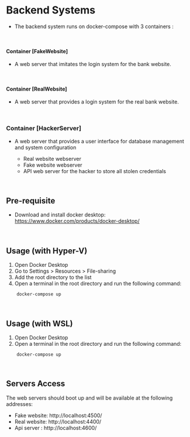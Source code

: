 # Backend Systems

- The backend system runs on docker-compose with 3 containers :

<br/>

#### Container [**FakeWebsite**] <br> 
- A web server that imitates the login system for the bank website.

<br/>

#### Container [**RealWebsite**] <br> 
- A web server that provides a login system for the real bank website.

<br/>

### Container [**HackerServer**] <br> 
- A web server that provides a user interface for database management and system configuration


  - Real website webserver
  - Fake website webserver
  - API web server for the hacker to store all stolen credentials

</br>

## Pre-requisite

- Download and install docker desktop: https://www.docker.com/products/docker-desktop/ 


</br>

## Usage (with Hyper-V)

1. Open Docker Desktop
2. Go to Settings > Resources > File-sharing
3. Add the root directory to the list
3. Open a terminal in the root directory and run the following command:

```
    docker-compose up
```

</br>

## Usage (with WSL)

1. Open Docker Desktop
2. Open a terminal in the root directory and run the following command:

````
    docker-compose up
````

</br>

## Servers Access
The web servers should boot up and will be available at the following addresses:

- Fake website:  http://localhost:4500/
- Real website:  http://localhost:4400/
- Api server  :  http://localhost:4600/